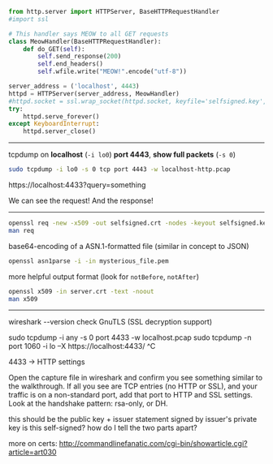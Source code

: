 ```python
from http.server import HTTPServer, BaseHTTPRequestHandler
#import ssl

# This handler says MEOW to all GET requests
class MeowHandler(BaseHTTPRequestHandler):
    def do_GET(self):
        self.send_response(200)
        self.end_headers()
        self.wfile.write("MEOW!".encode("utf-8"))

server_address = ('localhost', 4443)
httpd = HTTPServer(server_address, MeowHandler)
#httpd.socket = ssl.wrap_socket(httpd.socket, keyfile='selfsigned.key', certfile='selfsigned.crt', server_side=True)
try:
    httpd.serve_forever()
except KeyboardInterrupt:
    httpd.server_close()
```

---

tcpdump on **localhost** (`-i lo0`) **port 4443**, **show full packets** (`-s 0`)

```bash
sudo tcpdump -i lo0 -s 0 tcp port 4443 -w localhost-http.pcap
```

https://localhost:4433?query=something

We can see the request! And the response!

---

```bash
openssl req -new -x509 -out selfsigned.crt -nodes -keyout selfsigned.key -subj /O=Recurse/CN=localhost
man req
```

base64-encoding of a ASN.1-formatted file (similar in concept to JSON)
```bash
openssl asn1parse -i -in mysterious_file.pem
```

more helpful output format (look for `notBefore`, `notAfter`)
```bash
openssl x509 -in server.crt -text -noout
man x509
```

---


wireshark --version
check GnuTLS (SSL decryption support)

sudo tcpdump -i any -s 0 port 4433 -w localhost.pcap
sudo tcpdump -n port 1060 -i lo –X
https://localhost:4433/
^C

4433 -> HTTP settings

Open the capture file in wireshark and confirm you see something similar to the walkthrough. If all you see are TCP entries (no HTTP or SSL), and your traffic is on a non-standard port, add that port to HTTP and SSL settings.
Look at the handshake pattern: rsa-only, or DH.




this should be the public key + issuer statement signed by issuer's private key
is this self-signed? how do I tell the two parts apart?


more on certs:
http://commandlinefanatic.com/cgi-bin/showarticle.cgi?article=art030
